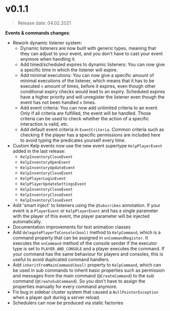 # v0.1.1
> Release date: 04.02.2021

**Events & commands changes**:
* Rework dynamic listener system:
  * Dynamic listeners are now built with generic types, meaning that they can adjust to your event, and you don't have to cast your event anymore when handling it.
  * Add timed/scheduled expires to dynamic listeners: You can now give a specific time in which the listener will expire. 
  * Add minimal executions: You can now give a specific amount of minimal executions of the listener, which means that it has to be executed `n` amount of times, before it expires, even though other conditional expiry checks would lead to an expiry. Scheduled expires have a higher priority and will unregister the listener even though the event has not been handled `n` times.
  * Add event criteria: You can now add unlimited criteria to an event. Only if all criteria are fulfilled, the event will be handled. Those criteria can be used to check whether the action of a specific interaction is valid, etc.
  * Add default event criteria in `EventCriteria`. Common criteria such as checking if the player has a specific permissions are included here to avoid typing the predicates yourself every time.
* Custom Kelp events now use the new event supertype `KelpPlayerEvent` added in the last release:
  * `KelpInventoryCloseEvent`
  * `KelpInventoryOpenEvent`
  * `KelpInventoryUpdateEvent`
  * `KelpInventoryCloseEvent`
  * `KelpPlayerLoginEvent`
  * `KelpPlayerUpdateSettingsEvent`
  * `KelpInventoryCloseEvent`
  * `KelpInventoryCloseEvent`
  * `KelpInventoryCloseEvent`
* Add 'smart inject' to listeners using the `@Subscribes` annotation. If your event is a `PlayerEvent` or `KelpPlayerEvent` and has a single parameter with the player of this event, the player parameter will be injected automatically.  
* Documentation improvements for text animation classes
* Add `delegatePlayerToConsole(bool)` method to `KelpCommand`, which is a command property that can be assigned in `onCommandRegister`. It executes the `onCommand` method of the console sender if the executor type is set to `PLAYER_AND_CONSOLE` and a player executes the command. If your command has the same behaviour for players and consoles, this is useful to avoid duplicated command handlers.
* Add `inheritFromMainCommand(bool)` property to `KelpCommand`, which can be used in sub commands to inherit basic properties such as permission and messages from the main command (`@CreateCommand`) to the sub command (`@CreateSubCommand`). So you don't have to assign the properties manually for every command anymore.
* Fix bug in sidebar cluster system that caused a `NullPointerException` when a player quit during a server reload.
* Schedulers can now be produced via static factories